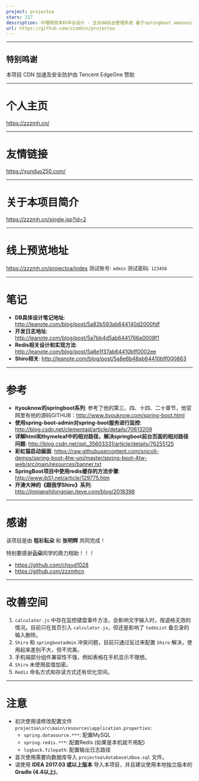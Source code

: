 ```yaml
---
project: projectoa
stars: 157
description: 华理网院本科毕业设计 - 企业OA后台管理系统 基于springboot amazeui等 开发于2018年，仅为学习使用。
url: https://github.com/zzzmhcn/projectoa
---
```


* * *

特别鸣谢
----

本项目 CDN 加速及安全防护由 Tencent EdgeOne 赞助

* * *

个人主页
====

https://zzzmh.cn/

* * *

友情链接
====

https://yunduo250.com/

* * *

关于本项目简介
=======

https://zzzmh.cn/single.jsp?id=2

* * *

线上预览地址
======

https://zzzmh.cn/projectoa/index 测试账号: `admin` 测试密码: `123456`

* * *

笔记
==

-   **DB具体设计笔记地址**: http://leanote.com/blog/post/5a82b593ab644140d2000fdf
-   **开发日志地址**: http://leanote.com/blog/post/5a7bb4d5ab6441766a0008f1
-   **Redis相关设计和实现方法**: http://leanote.com/blog/post/5a8e1f37ab64410bff0002ee
-   **Shiro相关**: http://leanote.com/blog/post/5a8e6b48ab64410bff000863

* * *

参考
==

-   **ityouknow的springboot系列**: 参考了他的第三、四、十四、二十章节，他官网里有他的源码GITHUB：http://www.ityouknow.com/spring-boot.html
-   **使用spring-boot-admin对spring-boot服务进行监控**: http://blog.csdn.net/clementad/article/details/70613209
-   **详解html和thymeleaf中的相对路径，解决springboot前台页面的相对路径问题**: http://blog.csdn.net/qq\_35603331/article/details/76255125
-   **彩虹猫启动画面**: https://raw.githubusercontent.com/snicoll-demos/spring-boot-4tw-uni/master/spring-boot-4tw-web/src/main/resources/banner.txt
-   **SpringBoot项目中使用redis缓存的方法步骤**: http://www.jb51.net/article/129775.htm
-   **开涛大神的《跟我学Shiro》系列**: http://jinnianshilongnian.iteye.com/blog/2018398

* * *

感谢
==

该项目是由 **程衫耘朵** 和 **张明辉** 共同完成！

特别要感谢**云朵**同学的鼎力相助！！！

-   https://github.com/chsyd1028
-   https://github.com/zzzmhcn

* * *

改善空间
====

1.  `calculator.js` 中存在监控键盘事件方法，会影响文字输入时，按退格无效的情况。目前只在首页引入 `calculator.js`，但还是影响了 `todoList` 备忘录的输入删除。
2.  `Shiro` 和 `springbootadmin` 冲突问题，目前只通过反过来配置 `Shiro` 解决，使用起来差别不大，但不完美。
3.  手机端部分组件兼容性不强，例如表格在手机显示不理想。
4.  `Shiro` 未使用盐值加密。
5.  `Redis` 命名方式和存读方式还有优化空间。

* * *

注意
==

-   初次使用请修改配置文件 `projectoa\src\main\resources\application.properties`:
    -   `spring.datasource.***`: 配置MySQL
    -   `spring.redis.***`: 配置Redis (如果是本机就不用配)
    -   `logback.filepath`: 配置输出日志路径
-   首次使用需要向数据库导入 `projectoa\database\dboa.sql` 文件。
-   请使用 **IDEA 2017.03 或以上版本** 导入本项目，并且建议使用本地独立版本的 **Gradle (4.4以上)**。
